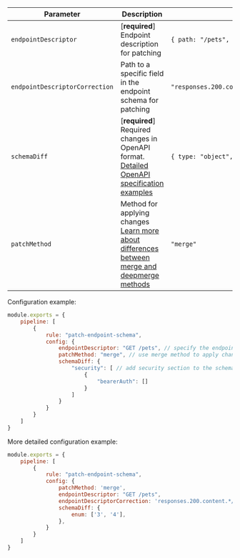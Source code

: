 | Parameter                      | Description                                            | Example | Typing     | Default       |
|--------------------------------|--------------------------------------------------------|---------|------------|---------------|
| `endpointDescriptor`           | [**required**] Endpoint description for patching       | `{ path: "/pets", method: "get" }` | `{ path: string, method: string }` | -             |
| `endpointDescriptorCorrection` | Path to a specific field in the endpoint schema for patching | `"responses.200.content.application/json.schema"` | `string` | -             |
| `schemaDiff`                   | [**required**] Required changes in OpenAPI format. [Detailed OpenAPI specification examples]({{{rootPath}}}docs/schema-diff{{{langPostfix}}}.md)              | `{ type: "object", properties: { ... } }` | `OpenAPISchema` | -             |
| `patchMethod`                  | Method for applying changes [Learn more about differences between merge and deepmerge methods]({{{rootPath}}}docs/merge-vs-deepmerge{{{langPostfix}}}.md)                                                                        | `"merge"` | `"merge" \ "deepmerge"` | `"merge"` |

Configuration example:

```js
module.exports = {
    pipeline: [
        {
            rule: "patch-endpoint-schema",
            config: {
                endpointDescriptor: "GET /pets", // specify the endpoint to modify
                patchMethod: "merge", // use merge method to apply changes
                schemaDiff: {
                    "security": [ // add security section to the schema
                        {
                            "bearerAuth": []
                        }
                    ]
                }
            }
        }
    ]
}
```

More detailed configuration example:

```js
module.exports = {
    pipeline: [
        {
            rule: "patch-endpoint-schema",
            config: {
                patchMethod: 'merge',
                endpointDescriptor: "GET /pets",
                endpointDescriptorCorrection: 'responses.200.content.*/*.schema',
                schemaDiff: {
                    enum: ['3', '4'],
                },
            }
        }
    ]
} 
```